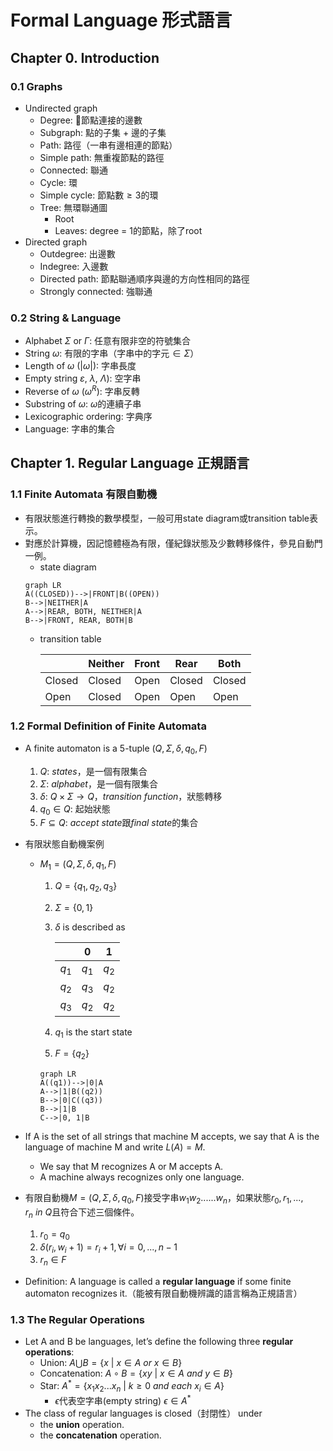 # Formal Language 形式語言

## Chapter 0. Introduction

### 0.1 Graphs
- Undirected graph
  - Degree: 節點連接的邊數
  - Subgraph: 點的子集 $+$ 邊的子集
  - Path: 路徑（一串有邊相連的節點）
  - Simple path: 無重複節點的路徑
  - Connected: 聯通
  - Cycle: 環
  - Simple cycle: 節點數$\geq 3$的環
  - Tree: 無環聯通圖
    - Root
    - Leaves: degree $=$ 1的節點，除了root
- Directed graph
  - Outdegree: 出邊數
  - Indegree: 入邊數
  - Directed path: 節點聯通順序與邊的方向性相同的路徑
  - Strongly connected: 強聯通

### 0.2 String & Language
  - Alphabet $\Sigma$ or $\Gamma$: 任意有限非空的符號集合
  - String $\omega$: 有限的字串（字串中的字元$\in\Sigma$）
  - Length of $\omega$ ($\left |\omega\right |$): 字串長度
  - Empty string $\varepsilon$,  $\lambda$, $\Lambda$): 空字串
  - Reverse of $\omega$ ($\omega^R$): 字串反轉
  - Substring of $\omega$: $\omega$的連續子串
  - Lexicographic ordering: 字典序
  - Language: 字串的集合

## Chapter 1. Regular Language 正規語言

### 1.1 Finite Automata 有限自動機

- 有限狀態進行轉換的數學模型，一般可用state diagram或transition table表示。
- 對應於計算機，因記憶體極為有限，僅紀錄狀態及少數轉移條件，參見自動門一例。
  - state diagram
   ```mermaid
  graph LR
  A((CLOSED))-->|FRONT|B((OPEN))
  B-->|NEITHER|A
  A-->|REAR, BOTH, NEITHER|A
  B-->|FRONT, REAR, BOTH|B
  ```
  - transition table

    | | Neither | Front | Rear | Both |
    | --- | --- | --- | --- | --- |
    | Closed | Closed | Open | Closed | Closed |
    | Open | Closed | Open | Open  | Open |

### 1.2 Formal Definition of Finite Automata
- A finite automaton is a 5-tuple ($Q, \Sigma, \delta, q_0, F$)
  1. $Q$: $states$，是一個有限集合
  2. $\Sigma$: $alphabet$，是一個有限集合
  3. $\delta$: $Q \times \Sigma \rightarrow Q$，$transition\ function$，狀態轉移
  4. $q_0 \in Q$: 起始狀態
  5. $F ⊆ Q$: $accept\ state$跟$final\ state$的集合
- 有限狀態自動機案例
   - $M_1 =  (Q, \Sigma, \delta, q_1, F)$
     1. $Q = \left \{q_1, q_2, q_3\right \}$
     2. $\Sigma = \left \{0, 1\right \}$
     3. $\delta$ is described as
  
         | | 0 | 1 |
         | --- | --- | --- |
         | $q_1$ | $q_1$ | $q_2$ |
         | $q_2$ | $q_3$ | $q_2$ |
         | $q_3$ | $q_2$ | $q_2$ |
       
     4. $q_1$ is the start state
     5. $F = \left \{q_2\right \}$

       ```mermaid
     graph LR
     A((q1))-->|0|A
     A-->|1|B((q2))
     B-->|0|C((q3))
     B-->|1|B
     C-->|0, 1|B
     ```

- If A is the set of all strings that machine M accepts, we say that A is the language of machine M and write $L(A) = M$.
  - We say that M recognizes A or M accepts A. 
  - A machine always recognizes only one language.
- 有限自動機$M = (Q, \Sigma, \delta, q_0, F)$接受字串$w_1w_2......w_n$，如果狀態$r_0, r_1, ..., r_n\ in\ Q$且符合下述三個條件。
  1. $r_0 = q_0$
  2. $\delta(r_i, w_i + 1) = r_i + 1, \forall i = 0, . . . , n − 1$
  3. $r_n ∈ F$
- Definition: A language is called a **regular language** if some finite automaton recognizes it.（能被有限自動機辨識的語言稱為正規語言）

### 1.3 The Regular Operations
- Let A and B be languages, let’s define the following three **regular operations**:
  - Union: $A \bigcup B = \left \{x\ |\ x \in A\ or\ x \in B\right \}$
  - Concatenation: $A \circ B = \left \{xy\ |\ x \in A\ and\ y \in B\right \}$
  - Star: $A^* = \left \{x_1x_2...x_n\ |\ k \geq 0\ and\ each\ x_i \in A\right \}$
    - $\epsilon$代表空字串(empty string) $\epsilon \in A^*$
- The class of regular languages is closed（封閉性） under 
  - the **union** operation.
  - the **concatenation** operation.



